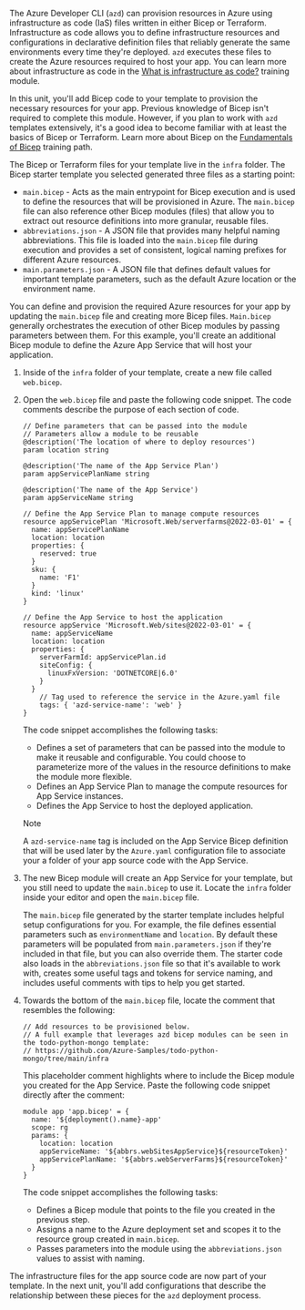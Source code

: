 The Azure Developer CLI (`azd`) can provision resources in Azure using infrastructure as code (IaS) files written in either Bicep or Terraform. Infrastructure as code allows you to define infrastructure resources and configurations in declarative definition files that reliably generate the same environments every time they're deployed. `azd` executes these files to create the Azure resources required to host your app. You can learn more about infrastructure as code in the [What is infrastructure as code?](/devops/deliver/what-is-infrastructure-as-code) training module. 

In this unit, you'll add Bicep code to your template to provision the necessary resources for your app. Previous knowledge of Bicep isn't required to complete this module. However, if you plan to work with `azd` templates extensively, it's a good idea to become familiar with at least the basics of Bicep or Terraform. Learn more about Bicep on the [Fundamentals of Bicep](/training/paths/fundamentals-bicep/) training path.

The Bicep or Terraform files for your template live in the `infra` folder. The Bicep starter template you selected generated three files as a starting point:

* `main.bicep` - Acts as the main entrypoint for Bicep execution and is used to define the resources that will be provisioned in Azure. The `main.bicep` file can also reference other Bicep modules (files) that allow you to extract out resource definitions into more granular, reusable files.
* `abbreviations.json` - A JSON file that provides many helpful naming abbreviations. This file is loaded into the `main.bicep` file during execution and provides a set of consistent, logical naming prefixes for different Azure resources.
* `main.parameters.json` - A JSON file that defines default values for important template parameters, such as the default Azure location or the environment name.

You can define and provision the required Azure resources for your app by updating the `main.bicep` file and creating more Bicep files. `Main.bicep` generally orchestrates the execution of other Bicep modules by passing parameters between them. For this example, you'll create an additional Bicep module to define the Azure App Service that will host your application.

1. Inside of the `infra` folder of your template, create a new file called `web.bicep`.

1. Open the `web.bicep` file and paste the following code snippet. The code comments describe the purpose of each section of code.

    ```Bicep
    // Define parameters that can be passed into the module
    // Parameters allow a module to be reusable
    @description('The location of where to deploy resources')
    param location string
    
    @description('The name of the App Service Plan')
    param appServicePlanName string
    
    @description('The name of the App Service')
    param appServiceName string
    
    // Define the App Service Plan to manage compute resources
    resource appServicePlan 'Microsoft.Web/serverfarms@2022-03-01' = {
      name: appServicePlanName
      location: location
      properties: {
        reserved: true
      }
      sku: {
        name: 'F1'
      }
      kind: 'linux'
    }
    
    // Define the App Service to host the application
    resource appService 'Microsoft.Web/sites@2022-03-01' = {
      name: appServiceName
      location: location
      properties: {
        serverFarmId: appServicePlan.id
        siteConfig: {
          linuxFxVersion: 'DOTNETCORE|6.0'
        }
      }
        // Tag used to reference the service in the Azure.yaml file
        tags: { 'azd-service-name': 'web' }
    }
    ```

    The code snippet accomplishes the following tasks:

    * Defines a set of parameters that can be passed into the module to make it reusable and configurable. You could choose to parameterize more of the values in the resource definitions to make the module more flexible.
    * Defines an App Service Plan to manage the compute resources for App Service instances.
    * Defines the App Service to host the deployed application.

    > [!NOTE]
    > A `azd-service-name` tag is included on the App Service Bicep definition that will be used later by the `Azure.yaml` configuration file to associate your a folder of your app source code with the App Service.

1. The new Bicep module will create an App Service for your template, but you still need to update the `main.bicep` to use it. Locate the `infra` folder inside your editor and open the `main.bicep` file.

    The `main.bicep` file generated by the starter template includes helpful setup configurations for you. For example, the file defines essential parameters such as `environmentName` and `location`. By default these parameters will be populated from `main.parameters.json` if they're included in that file, but you can also override them. The starter code also loads in the `abbreviations.json` file so that it's available to work with, creates some useful tags and tokens for service naming, and includes useful comments with tips to help you get started.

1. Towards the bottom of the `main.bicep` file, locate the comment that resembles the following:

    ```bicep
    // Add resources to be provisioned below.
    // A full example that leverages azd bicep modules can be seen in the todo-python-mongo template:
    // https://github.com/Azure-Samples/todo-python-mongo/tree/main/infra
    ```

    This placeholder comment highlights where to include the Bicep module you created for the App Service. Paste the following code snippet directly after the comment:

    ```bicep
    module app 'app.bicep' = {
      name: '${deployment().name}-app'
      scope: rg
      params: {
        location: location
        appServiceName: '${abbrs.webSitesAppService}${resourceToken}'
        appServicePlanName: '${abbrs.webServerFarms}${resourceToken}'
      }
    }
    ```

    The code snippet accomplishes the following tasks:

    * Defines a Bicep module that points to the file you created in the previous step.
    * Assigns a name to the Azure deployment set and scopes it to the resource group created in `main.bicep`.
    * Passes parameters into the module using the `abbreviations.json` values to assist with naming.

The infrastructure files for the app source code are now part of your template. In the next unit, you'll add configurations that describe the relationship between these pieces for the `azd` deployment process.
